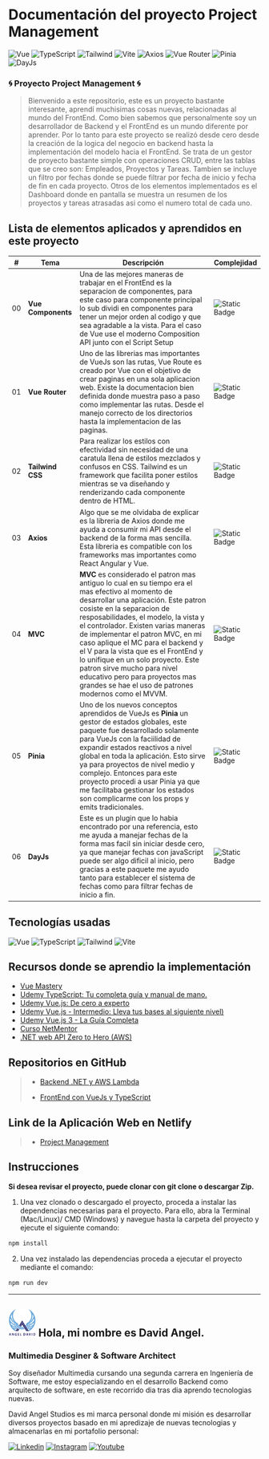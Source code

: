 # Documentación del proyecto Project Management
![Vue](https://img.shields.io/npm/v/vue?label=Vue&color=green)
![TypeScript](https://img.shields.io/npm/v/typescript?style=flat&label=TypeScript) ![Tailwind](https://img.shields.io/npm/v/tailwindcss?style=flat&label=Tailwind%20CSS&color=06B6D4) ![Vite](https://img.shields.io/npm/v/vite?style=flat&label=Vite&color=646CFF) ![Axios](https://img.shields.io/npm/v/axios?label=Axios) ![Vue Router](https://img.shields.io/npm/v/vue-router?label=Vue%20Router) 
![Pinia](https://img.shields.io/npm/v/pinia?logo=vuedotjs&logoColor=%234FC08D&label=Pinia&color=%234FC08D) ![DayJs](https://img.shields.io/npm/v/dayjs?logo=nodedotjs&logoColor=%234FC08D&label=DayJs&color=%235FA04E)








### 🌀 Proyecto Project Management 🌀

> Bienvenido a este repositorio, este es un proyecto bastante interesante, aprendí muchisimas cosas nuevas, relacionadas al mundo del FrontEnd. Como bien sabemos que personalmente soy un desarrollador de Backend
> y el FrontEnd es un mundo diferente por aprender. Por lo tanto para este proyecto se realizó desde cero desde la creación de la logica del negocio en backend hasta la implementación del modelo hacia el FrontEnd.
> Se trata de un gestor de proyecto bastante simple con operaciones CRUD, entre las tablas que se creo son: Empleados, Proyectos y Tareas. Tambien se incluye un filtro por fechas donde se puede filtrar por fecha de inicio y fecha de fin en cada proyecto.
> Otros de los elementos implementados es el Dashboard donde en pantalla se muestra un resumen de los proyectos y tareas atrasadas asi como el numero total de cada uno.

## Lista de elementos aplicados y aprendidos en este proyecto

| #  | Tema               | Descripción                                                                                                                                                                                                                                                                                                                                                                                                                                                                                                                            | Complejidad |
|----|--------------------|----------------------------------------------------------------------------------------------------------------------------------------------------------------------------------------------------------------------------------------------------------------------------------------------------------------------------------------------------------------------------------------------------------------------------------------------------------------------------------------------------------------------------------------|-------------|
| 00 | **Vue Components** | Una de las mejores maneras de trabajar en el FrontEnd es la separacion de componentes, para este caso para componente principal lo sub dividi en componentes para tener un mejor orden al codigo y que sea agradable a la vista. Para el caso de Vue use el moderno Composition API junto con el Script Setup                                                                                                                                                                                                                          |![Static Badge](https://img.shields.io/badge/100-green?style=flat&label=Baja)
| 01 | **Vue Router**     | Uno de las librerias mas importantes de VueJs son las rutas, Vue Route es creado por Vue con el objetivo de crear paginas en una sola aplicacion web. Existe la documentacion bien definida donde muestra paso a paso como implementar las rutas. Desde el manejo correcto de los directorios hasta la implementacion de las paginas.                                                                                                                                                                                                  |![Static Badge](https://img.shields.io/badge/100-green?style=flat&label=Baja)
| 02 | **Tailwind CSS**   | Para realizar los estilos con efectividad sin necesidad de una caratula llena de estilos mezclados y confusos en CSS. Tailwind es un framework que facilita poner estilos mientras se va diseñando y renderizando cada componente dentro de HTML.                                                                                                                                                                                                                                                                                      |![Static Badge](https://img.shields.io/badge/60-yellow?style=flat&label=Medio)
| 03 | **Axios**          | Algo que se me olvidaba de explicar es la libreria de Axios donde me ayuda a consumir mi API desde el backend de la forma mas sencilla. Esta libreria es compatible con los frameworks mas importantes como React Angular y Vue.                                                                                                                                                                                                                                                                                                       |![Static Badge](https://img.shields.io/badge/90-green?style=flat&label=Baja)
| 04 | **MVC**            | **MVC** es considerado el patron mas antiguo lo cual en su tiempo era el mas efectivo al momento de desarrollar una aplicación. Este patron cosiste en la separacion de resposabilidades, el modelo, la vista y el controlador. Existen varias maneras de implementar el patron MVC, en mi caso aplique el MC para el backend y el V para la vista que es el FrontEnd y lo unifique en un solo proyecto. Este patron sirve mucho para nivel educativo pero para proyectos mas grandes se hae el uso de patrones modernos como el MVVM. |![Static Badge](https://img.shields.io/badge/90-green?style=flat&label=Baja)
| 05 | **Pinia**          | Uno de los nuevos conceptos aprendidos de VueJs es **Pinia** un gestor de estados globales, este paquete fue desarrollado solamente para VueJs con la faciilidad de expandir estados reactivos a nivel global en toda la aplicación. Esto sirve ya para proyectos de nivel medio y complejo. Entonces para este proyecto procedi a usar Pinia ya que me facilitaba gestionar los estados son complicarme con los props y emits tradicionales.                                                                                          |![Static Badge](https://img.shields.io/badge/60-yellow?style=flat&label=Medio)
| 06 | **DayJs**          | Este es un plugin que lo habia encontrado por una referencia, esto me ayuda a manejar fechas de la forma mas facil sin iniciar desde cero, ya que manejar fechas con javaScript puede ser algo dificil al inicio, pero gracias a este paquete me ayudo tanto para establecer el sistema de fechas como para filtrar fechas de inicio a fin.                                                                                                                                                                                            |![Static Badge](https://img.shields.io/badge/100-green?style=flat&label=Baja)

## Tecnologías usadas

![Vue](https://img.shields.io/badge/VueJs--TS-%234FC08D?style=for-the-badge&logo=vue.js&label=FRAMEWORK&labelColor=black)
![TypeScript](https://img.shields.io/badge/typescript-blue?style=for-the-badge&logo=typescript&label=language&labelColor=black) ![Tailwind](https://img.shields.io/badge/tailwind--css-06B6D4?style=for-the-badge&logo=tailwindcss&label=framework&labelColor=black) ![Vite](https://img.shields.io/badge/vite-646CFF?style=for-the-badge&logo=Vite&label=Tool&labelColor=black)




## Recursos donde se aprendio la implementación
- [Vue Mastery](https://www.vuemastery.com/)
- [Udemy TypeScript: Tu completa guía y manual de mano. ](https://www.udemy.com/course/typescript-guia-completa/)
- [Udemy Vue.js: De cero a experto](https://www.udemy.com/course/vuejs-fh/)
- [Udemy Vue.js - Intermedio: Lleva tus bases al siguiente nivel)](https://www.udemy.com/course/vue-intermedio/)
- [Udemy Vue.js 3 - La Guía Completa](https://www.udemy.com/course/vuejs-la-guia-completa-composition-pinia-mevn-creando-proyectos-reales)
- [Curso NetMentor](https://www.youtube.com/@NetMentor)
- [.NET web API Zero to Hero (AWS)](https://www.youtube.com/@codewithmukesh)



## Repositorios en GitHub
> - [Backend .NET y AWS Lambda](https://github.com/AngelDavidStudios/MiniCoreBackend)
> 
> - [FrontEnd con VueJs y TypeScript]()




## Link de la Aplicación Web en Netlify
> - [Project Management](https://project-management-core.netlify.app/)



## Instrucciones

**Si desea revisar el proyecto, puede clonar con git clone o descargar Zip.**

1. Una vez clonado o descargado el proyecto, proceda a instalar las dependencias necesarias para el proyecto. Para ello, abra la Terminal (Mac/Linux)/ CMD (Windows) y navegue hasta la carpeta del proyecto y ejecute el siguiente comando:

``` bash
npm install
```
2. Una vez instalado las dependencias proceda a ejecutar el proyecto mediante el comando:

``` bash
npm run dev
```

---

## <img src="https://github.com/AngelDavidStudios/calculadora-propinas/blob/main/src/resources/ads-emote.JPG" width="55" height="55"> Hola, mi nombre es David Angel.
### Multimedia Desginer & Software Architect

Soy diseñador Multimedia cursando una segunda carrera en Ingeniería de Software, me estoy especializando en el desarrollo Backend como arquitecto de software, en este recorrido dia tras dia aprendo tecnologias nuevas.

David Angel Studios es mi marca personal donde mi misión es desarrollar diversos proyectos basado en mi apredizaje de nuevas tecnologias y almacenarlas en mi portafolio personal:

[![Linkedin](https://img.shields.io/badge/Linkedin-4479A1?style=for-the-badge&logo=9gag&label=Angel%20David%20Studios&labelColor=black)](https://www.linkedin.com/in/angeldavidstudios/)
[![Instagram](https://img.shields.io/badge/Instagram-FF0069?style=for-the-badge&logo=instagram&label=Angel%20David%20Studios&labelColor=black)](https://www.instagram.com/angeldavidstudios/) [![Youtube](https://img.shields.io/badge/Angel--David--Studios-FF0000?style=for-the-badge&logo=youtube&label=Youtube.com%2F&labelColor=black)](https://www.youtube.com/channel/UC2VYRq169QluoLeagCYrjVg)